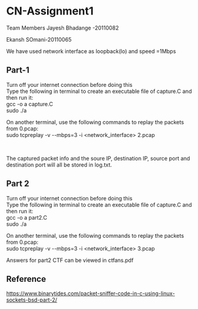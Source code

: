# CN-Assignment1
Team Members
Jayesh Bhadange -20110082

Ekansh SOmani-20110065

We have used network interface as loopback(lo) and speed =1Mbps
## Part-1
Turn off your internet connection before doing this <br>
Type the following in terminal to create an executable file of capture.C and then run it:<br>
gcc -o a capture.C <br>
sudo ./a <br>

On another terminal, use the following commands to replay the packets from 0.pcap:<br>
sudo tcpreplay -v --mbps=3 -i <network_interface> 2.pcap <br>

<br>

The captured packet info and the soure IP, destination IP, source port and destination port will
all be stored in log.txt.

## Part 2
Turn off your internet connection before doing this <br>
Type the following in terminal to create an executable file of capture.C and then run it:<br>
gcc -o a part2.C <br>
sudo ./a <br>

On another terminal, use the following commands to replay the packets from 0.pcap:<br>
sudo tcpreplay -v --mbps=3 -i <network_interface> 3.pcap <br>

Answers for part2 CTF can be viewed in ctfans.pdf
## Reference
https://www.binarytides.com/packet-sniffer-code-in-c-using-linux-sockets-bsd-part-2/

